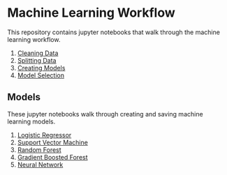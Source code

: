 # Machine Learning Workflow
This repository contains jupyter notebooks that walk through the machine learning workflow.

1. [Cleaning Data](https://github.com/Joshua-Robison/machine-learning-workflow/blob/main/notebooks/cleaning_data.ipynb)
2. [Splitting Data](https://github.com/Joshua-Robison/machine-learning-workflow/blob/main/notebooks/splitting_data.ipynb)
3. [Creating Models](#models)
4. [Model Selection](https://github.com/Joshua-Robison/machine-learning-workflow/blob/main/notebooks/summary.ipynb)

## Models
These jupyter notebooks walk through creating and saving machine learning models.
1. [Logistic Regressor](https://github.com/Joshua-Robison/machine-learning-workflow/blob/main/notebooks/logistic_regression.ipynb)
2. [Support Vector Machine](https://github.com/Joshua-Robison/machine-learning-workflow/blob/main/notebooks/support_vector_machine.ipynb)
3. [Random Forest](https://github.com/Joshua-Robison/machine-learning-workflow/blob/main/notebooks/random_forest.ipynb)
4. [Gradient Boosted Forest](https://github.com/Joshua-Robison/machine-learning-workflow/blob/main/notebooks/gradient_boosting.ipynb)
5. [Neural Network](https://github.com/Joshua-Robison/machine-learning-workflow/blob/main/notebooks/multilayer_perceptron.ipynb)
